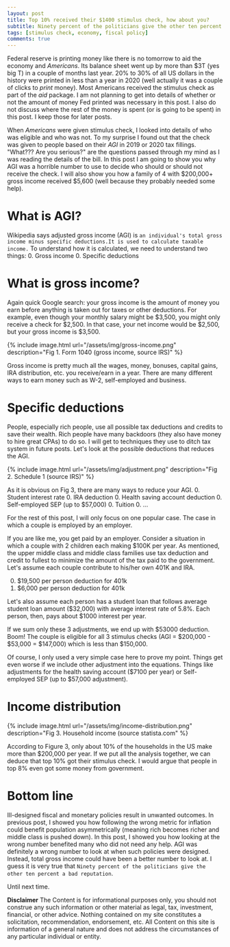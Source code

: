 ```yaml
---
layout: post
title: Top 10% received their $1400 stimulus check, how about you?
subtitle: Ninety percent of the politicians give the other ten percent a bad reputation -Henry Kissinger
tags: [stimulus check, economy, fiscal policy]
comments: true
---
```

Federal reserve is printing money like there is no tomorrow to aid the economy and *Americans*. Its balance sheet went up by more than $3T (yes big T) in a couple of months last year. 20% to 30% of all US dollars in the history were printed in less than a year in 2020 (well actually it was a couple of clicks to *print* money). Most Americans received the stimulus check as part of the *aid* package. I am not planning to get into details of whether or not the amount of money Fed printed was necessary in this post. I also do not discuss where the rest of the money is spent (or is going to be spent) in this post. I keep those for later posts.

When *Americans* were given stimulus check, I looked into details of who was eligible and who was not. To my surprise I found out that the check was given to people based on their *AGI* in 2019 or 2020 tax fillings. "What??? Are you serious?" are the questions passed through my mind as I was reading the details of the bill. In this post I am going to show you why AGI was a horrible number to use to decide who should or should not receive the check. I will also show you how a family of 4 with $200,000+ gross income received $5,600 (well because they probably needed some help).

# What is AGI?
Wikipedia says adjusted gross income (AGI) is `an individual's total gross income minus specific deductions.It is used to calculate taxable income.` To understand how it is calculated, we need to understand two things:
0. Gross income
0. Specific deductions

# What is gross income?
Again quick Google search: your gross income is the amount of money you earn before anything is taken out for taxes or other deductions. For example, even though your monthly salary might be $3,500, you might only receive a check for $2,500. In that case, your net income would be $2,500, but your gross income is $3,500.

{% include image.html url="/assets/img/gross-income.png" description="Fig 1. Form 1040 (gross income, source IRS)" %} 

Gross income is pretty much all the wages, money, bonuses, capital gains, IRA distribution, etc. you receive/earn in a year. There are many different ways to earn money such as W-2, self-employed and business.

# Specific deductions
People, especially rich people, use all possible tax deductions and credits to save their wealth. Rich people have many backdoors (they also have money to hire great CPAs) to do so. I will get to techniques they use to ditch tax system in future posts. Let's look at the possible deductions that reduces the AGI.

{% include image.html url="/assets/img/adjustment.png" description="Fig 2. Schedule 1 (source IRS)" %}

As it is obvious on Fig 3, there are many ways to reduce your AGI.
0. Student interest rate
0. IRA deduction
0. Health saving account deduction
0. Self-employed SEP (up to $57,000)
0. Tuition 
0. ...

For the rest of this post, I will only focus on one popular case. The case in which a couple is employed by an employer.

If you are like me, you get paid by an employer. Consider a situation in which a couple with 2 children each making $100K per year. As mentioned, the upper middle class and middle class families use tax deduction and credit to fullest to minimize the amount of the tax paid to the government. Let's assume each couple contribute to his/her own 401K and IRA. 

0. $19,500 per person deduction for 401k
0. $6,000 per person deduction for 401k

Let's also assume each person has a student loan that follows average student loan amount ($32,000) with average interest rate of 5.8%. Each person, then, pays about $1000 interest per year.

If we sum only these 3 adjustments, we end up with $53000 deduction. Boom! The couple is eligible for all 3 stimulus checks (AGI = $200,000 - $53,000 = $147,000) which is less than $150,000.

Of course, I only used a very simple case here to prove my point. Things get even worse if we include other adjustment into the equations. Things like adjustments for the health saving account ($7100 per year) or Self-employed SEP (up to $57,000 adjustment).

# Income distribution 
{% include image.html url="/assets/img/income-distribution.png" description="Fig 3. Household income (source statista.com" %}

According to Figure 3, only about 10% of the households in the US make more than $200,000 per year. If we put all the analysis together, we can deduce that top 10% got their stimulus check. I would argue that people in top 8% even got some money from government. 


# Bottom line

Ill-designed fiscal and monetary policies result in unwanted outcomes. In previous post, I showed you how following the wrong metric for inflation could benefit population asymmetrically (meaning rich becomes richer and middle class is pushed down). In this post, I showed you how looking at the wrong number benefited many who did not need any help. AGI was definitely a wrong number to look at when such policies were designed. Instead, total gross income could have been a better number to look at. I guess it is very true that `Ninety percent of the politicians give the other ten percent a bad reputation`.

Until next time.

**Disclaimer**
The Content is for informational purposes only, you should not construe any such information or other material as legal, tax, investment, financial, or other advice. Nothing contained on my site constitutes a solicitation, recommendation, endorsement, etc. All Content on this site is information of a general nature and does not address the circumstances of any particular individual or entity. 



